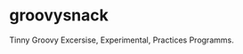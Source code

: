 groovysnack
===============================

Tinny Groovy Excersise, Experimental, Practices Programms.
